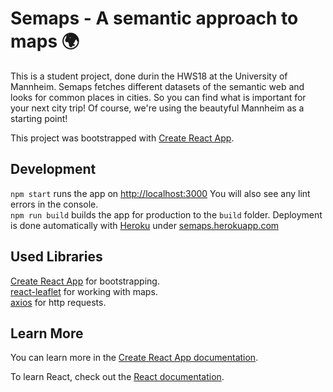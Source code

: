 # Semaps - A semantic approach to maps 🌍

This is a student project, done durin the HWS18 at the University of Mannheim. Semaps fetches different datasets of the semantic web and looks for common places in cities.
So you can find what is important for your next city trip! Of course, we're using the beautyful Mannheim as a starting point!

This project was bootstrapped with [Create React App](https://github.com/facebook/create-react-app).

## Development

`npm start` runs the app on [http://localhost:3000](http://localhost:3000) You will also see any lint errors in the console. <br>
`npm run build` builds the app for production to the `build` folder. Deployment is done automatically with [Heroku](https://www.heroku.com/) under [semaps.herokuapp.com](http://semaps.herokuapp.com/) <br>

## Used Libraries

[Create React App](https://github.com/facebook/create-react-app) for bootstrapping. <br>
[react-leaflet](https://react-leaflet.js.org/) for working with maps. <br>
[axios](https://github.com/axios/axios) for http requests.

## Learn More

You can learn more in the [Create React App documentation](https://facebook.github.io/create-react-app/docs/getting-started).

To learn React, check out the [React documentation](https://reactjs.org/).

